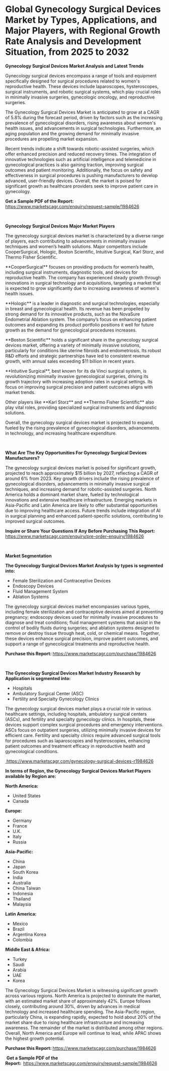 <p><h1>Global Gynecology Surgical Devices Market by Types, Applications, and Major Players, with Regional Growth Rate Analysis and Development Situation, from 2025 to 2032</h1></p><p><strong>Gynecology Surgical Devices Market Analysis and Latest Trends</strong></p>
<p><p>Gynecology surgical devices encompass a range of tools and equipment specifically designed for surgical procedures related to women's reproductive health. These devices include laparoscopes, hysteroscopes, surgical instruments, and robotic surgical systems, which play crucial roles in minimally invasive surgeries, gynecologic oncology, and reproductive surgeries.</p><p>The Gynecology Surgical Devices Market is anticipated to grow at a CAGR of 5.8% during the forecast period, driven by factors such as the increasing prevalence of gynecological disorders, rising awareness about women's health issues, and advancements in surgical technologies. Furthermore, an aging population and the growing demand for minimally invasive procedures are propelling market expansion. </p><p>Recent trends indicate a shift towards robotic-assisted surgeries, which offer enhanced precision and reduced recovery times. The integration of innovative technologies such as artificial intelligence and telemedicine in gynecological practices is also gaining traction, improving surgical outcomes and patient monitoring. Additionally, the focus on safety and effectiveness in surgical procedures is pushing manufacturers to develop advanced, user-friendly devices. Overall, the market is poised for significant growth as healthcare providers seek to improve patient care in gynecology.</p></p>
<p><strong>Get a Sample PDF of the Report:&nbsp;</strong> <a href="https://www.marketscagr.com/enquiry/request-sample/1984626?utm_campaign=3164&utm_medium=2&utm_source=Github&utm_content=ia&utm_term=16042025&utm_id=gynecology-surgical-devices">https://www.marketscagr.com/enquiry/request-sample/1984626</a></p>
<p>&nbsp;</p>
<p><strong>Gynecology Surgical Devices Major Market Players</strong></p>
<p><p>The gynecology surgical devices market is characterized by a diverse range of players, each contributing to advancements in minimally invasive techniques and women’s health solutions. Major competitors include CooperSurgical, Hologic, Boston Scientific, Intuitive Surgical, Karl Storz, and Thermo Fisher Scientific.</p><p>**CooperSurgical** focuses on providing products for women’s health, including surgical instruments, diagnostic tools, and devices for reproductive health. The company has experienced steady growth through innovations in surgical technology and acquisitions, targeting a market that is expected to grow significantly due to increasing awareness of women's health issues.</p><p>**Hologic** is a leader in diagnostic and surgical technologies, especially in breast and gynecological health. Its revenue has been propelled by strong demand for its innovative products, such as the NovaSure Endometrial Ablation system. The company’s focus on enhancing patient outcomes and expanding its product portfolio positions it well for future growth as the demand for gynecological procedures increases.</p><p>**Boston Scientific** holds a significant share in the gynecology surgical devices market, offering a variety of minimally invasive solutions, particularly for conditions like uterine fibroids and endometriosis. Its robust R&D efforts and strategic partnerships have led to consistent revenue growth, with annual sales exceeding $11 billion in recent years.</p><p>**Intuitive Surgical**, best known for its da Vinci surgical system, is revolutionizing minimally invasive gynecological surgeries, driving its growth trajectory with increasing adoption rates in surgical settings. Its focus on improving surgical precision and patient outcomes aligns with market trends.</p><p>Other players like **Karl Storz** and **Thermo Fisher Scientific** also play vital roles, providing specialized surgical instruments and diagnostic solutions.</p><p>Overall, the gynecology surgical devices market is projected to expand, fueled by the rising prevalence of gynecological disorders, advancements in technology, and increasing healthcare expenditure.</p></p>
<p>&nbsp;</p>
<p><strong>What Are The Key Opportunities For Gynecology Surgical Devices Manufacturers?</strong></p>
<p><p>The gynecology surgical devices market is poised for significant growth, projected to reach approximately $15 billion by 2027, reflecting a CAGR of around 6% from 2023. Key growth drivers include the rising prevalence of gynecological disorders, advancements in minimally invasive surgical techniques, and increasing demand for robotic-assisted surgeries. North America holds a dominant market share, fueled by technological innovations and extensive healthcare infrastructure. Emerging markets in Asia-Pacific and Latin America are likely to offer substantial opportunities due to improving healthcare access. Future trends include integration of AI in surgical planning and enhanced patient-specific solutions, contributing to improved surgical outcomes.</p></p>
<p><strong>Inquire or Share Your Questions If Any Before Purchasing This Report:</strong> <a href="https://www.marketscagr.com/enquiry/pre-order-enquiry/1984626?utm_campaign=3164&utm_medium=2&utm_source=Github&utm_content=ia&utm_term=16042025&utm_id=gynecology-surgical-devices">https://www.marketscagr.com/enquiry/pre-order-enquiry/1984626</a></p>
<p>&nbsp;</p>
<p><strong>Market Segmentation</strong></p>
<p><strong>The Gynecology Surgical Devices Market Analysis by types is segmented into:</strong></p>
<p><ul><li>Female Sterilization and Contraceptive Devices</li><li>Endoscopy Devices</li><li>Fluid Management System</li><li>Ablation Systems</li></ul></p>
<p><p>The gynecology surgical devices market encompasses various types, including female sterilization and contraceptive devices aimed at preventing pregnancy; endoscopy devices used for minimally invasive procedures to diagnose and treat conditions; fluid management systems that assist in the control of bodily fluids during surgeries; and ablation systems designed to remove or destroy tissue through heat, cold, or chemical means. Together, these devices enhance surgical precision, improve patient outcomes, and support a range of gynecological treatments and reproductive health.</p></p>
<p><strong>Purchase this Report:&nbsp;</strong><a href="https://www.marketscagr.com/purchase/1984626?utm_campaign=3164&utm_medium=2&utm_source=Github&utm_content=ia&utm_term=16042025&utm_id=gynecology-surgical-devices">https://www.marketscagr.com/purchase/1984626</a></p>
<p>&nbsp;</p>
<p><strong>The Gynecology Surgical Devices Market Industry Research by Application is segmented into:</strong></p>
<p><ul><li>Hospitals</li><li>Ambulatory Surgical Center (ASC)</li><li>Fertility and Specialty Gynecology Clinics</li></ul></p>
<p><p>The gynecology surgical devices market plays a crucial role in various healthcare settings, including hospitals, ambulatory surgical centers (ASCs), and fertility and specialty gynecology clinics. In hospitals, these devices support complex surgical procedures and emergency interventions. ASCs focus on outpatient surgeries, utilizing minimally invasive devices for efficient care. Fertility and specialty clinics require advanced surgical tools for procedures such as laparoscopies and hysteroscopies, enhancing patient outcomes and treatment efficacy in reproductive health and gynecological conditions.</p></p>
<p><a href="https://www.marketscagr.com/gynecology-surgical-devices-r1984626?utm_campaign=3164&utm_medium=2&utm_source=Github&utm_content=ia&utm_term=16042025&utm_id=gynecology-surgical-devices">&nbsp;https://www.marketscagr.com/gynecology-surgical-devices-r1984626</a></p>
<p><strong>In terms of Region, the Gynecology Surgical Devices Market Players available by Region are:</strong></p>
<p>
    <p> <strong> North America: </strong>
        <ul>
            <li>United States</li>
            <li>Canada</li>
        </ul>
        </p> 
    <p> <strong> Europe: </strong>
        <ul>
            <li>Germany</li>
            <li>France</li>
            <li>U.K.</li>
            <li>Italy</li>
            <li>Russia</li>
        </ul>
        </p> 
    <p> <strong> Asia-Pacific: </strong>
        <ul>
            <li>China</li>
            <li>Japan</li>
            <li>South Korea</li>
            <li>India</li>
            <li>Australia</li>
            <li>China Taiwan</li>
            <li>Indonesia</li>
            <li>Thailand</li>
            <li>Malaysia</li>
        </ul>
        </p> 
    <p> <strong> Latin America: </strong>
        <ul>
            <li>Mexico</li>
            <li>Brazil</li>
            <li>Argentina Korea</li>
            <li>Colombia</li>
        </ul>
        </p> 
    <p> <strong> Middle East & Africa: </strong>
        <ul>
            <li>Turkey</li>
            <li>Saudi</li>
            <li>Arabia</li>
            <li>UAE</li>
            <li>Korea</li>
        </ul>
    </p>
    </p>
<p><p>The Gynecology Surgical Devices Market is witnessing significant growth across various regions. North America is projected to dominate the market, with an estimated market share of approximately 42%. Europe follows closely, contributing around 30%, driven by advances in medical technology and increased healthcare spending. The Asia-Pacific region, particularly China, is expanding rapidly, expected to hold about 20% of the market share due to rising healthcare infrastructure and increasing awareness. The remainder of the market is distributed among other regions. Overall, North America and Europe will continue to lead, while APAC shows the highest growth potential.</p></p>
<p><strong>Purchase this Report: </strong><a href="https://www.marketscagr.com/purchase/1984626?utm_campaign=3164&utm_medium=2&utm_source=Github&utm_content=ia&utm_term=16042025&utm_id=gynecology-surgical-devices">https://www.marketscagr.com/purchase/1984626</a></p>
<p>&nbsp;<strong>Get a Sample PDF of the Report:&nbsp;&nbsp;</strong><a href="https://www.marketscagr.com/enquiry/request-sample/1984626?utm_campaign=3164&utm_medium=2&utm_source=Github&utm_content=ia&utm_term=16042025&utm_id=gynecology-surgical-devices">https://www.marketscagr.com/enquiry/request-sample/1984626</a></p>
<p><strong></strong></p>
<p><p></p><p></p><p></p></p>